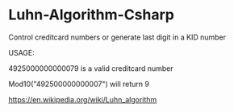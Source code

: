 # Luhn-Algorithm-Csharp
Control creditcard numbers or generate last digit in a KID number


USAGE:

4925000000000079 is a valid creditcard number

Mod10("492500000000007") will return 9


https://en.wikipedia.org/wiki/Luhn_algorithm

